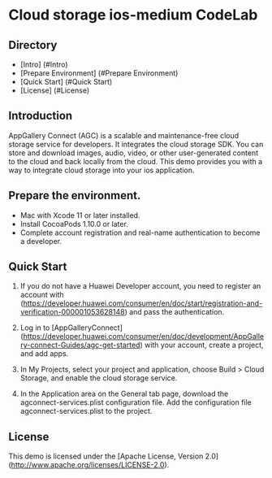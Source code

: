 # Cloud storage ios-medium CodeLab


## Directory

- [Intro] (#Intro)
- [Prepare Environment] (#Prepare Environment)
- [Quick Start] (#Quick Start)
- [License] (#License)

## Introduction
AppGallery Connect (AGC) is a scalable and maintenance-free cloud storage service for developers. It integrates the cloud storage SDK. You can store and download images, audio, video, or other user-generated content to the cloud and back locally from the cloud. This demo provides you with a way to integrate cloud storage into your ios application.

## Prepare the environment.

* Mac with Xcode 11 or later installed.
* Install CocoaPods 1.10.0 or later.
* Complete account registration and real-name authentication to become a developer.

## Quick Start

1. If you do not have a Huawei Developer account, you need to register an account with (https://developer.huawei.com/consumer/en/doc/start/registration-and-verification-000001053628148) and pass the authentication.

2. Log in to [AppGalleryConnect] (https://developer.huawei.com/consumer/en/doc/development/AppGallery-connect-Guides/agc-get-started) with your account, create a project, and add apps.

3. In My Projects, select your project and application, choose Build > Cloud Storage, and enable the cloud storage service.

4. In the Application area on the General tab page, download the agconnect-services.plist configuration file. Add the configuration file agconnect-services.plist to the project.



## License

This demo is licensed under the [Apache License, Version 2.0] (http://www.apache.org/licenses/LICENSE-2.0).